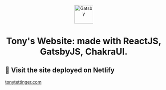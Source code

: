 <p align="center">
  <a href="https://www.gatsbyjs.com/?utm_source=starter&utm_medium=readme&utm_campaign=minimal-starter">
    <img alt="Gatsby" src="https://www.gatsbyjs.com/Gatsby-Monogram.svg" width="60" />
  </a>
</p>
<h1 align="center">
 Tony's Website: made with ReactJS, GatsbyJS, ChakraUI.
</h1>

## 🚀 Visit the site deployed on Netlify

[tonytettinger.com](https://tonytettinger.com)
